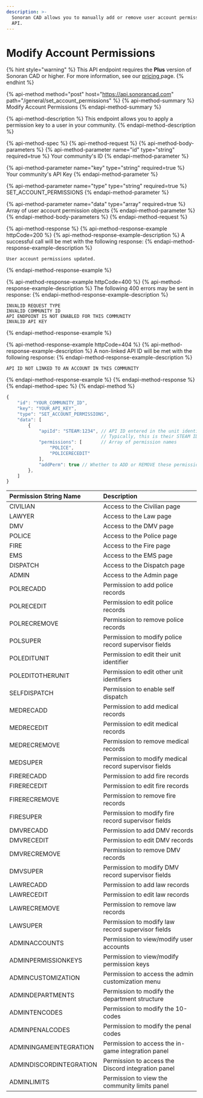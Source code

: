```yaml
---
description: >-
  Sonoran CAD allows you to manually add or remove user account permissions via
  API.
---
```


# Modify Account Permissions

{% hint style="warning" %}
This API endpoint requires the **Plus** version of Sonoran CAD or higher. For more information, see our [pricing ](../../../../pricing/faq/)page.
{% endhint %}

{% api-method method="post" host="https://api.sonorancad.com" path="/general/set\_account\_permissions" %}
{% api-method-summary %}
Modify Account Permissions
{% endapi-method-summary %}

{% api-method-description %}
This endpoint allows you to apply a permission key to a user in your community.
{% endapi-method-description %}

{% api-method-spec %}
{% api-method-request %}
{% api-method-body-parameters %}
{% api-method-parameter name="id" type="string" required=true %}
Your community's ID
{% endapi-method-parameter %}

{% api-method-parameter name="key" type="string" required=true %}
Your community's API Key
{% endapi-method-parameter %}

{% api-method-parameter name="type" type="string" required=true %}
SET\_ACCOUNT\_PERMISSIONS
{% endapi-method-parameter %}

{% api-method-parameter name="data" type="array" required=true %}
Array of user account permission objects
{% endapi-method-parameter %}
{% endapi-method-body-parameters %}
{% endapi-method-request %}

{% api-method-response %}
{% api-method-response-example httpCode=200 %}
{% api-method-response-example-description %}
A successful call will be met with the following response:
{% endapi-method-response-example-description %}

```
User account permissions updated.
```
{% endapi-method-response-example %}

{% api-method-response-example httpCode=400 %}
{% api-method-response-example-description %}
The following 400 errors may be sent in response:
{% endapi-method-response-example-description %}

```http
INVALID REQUEST TYPE
INVALID COMMUNITY ID
API ENDPOINT IS NOT ENABLED FOR THIS COMMUNITY
INVALID API KEY
```
{% endapi-method-response-example %}

{% api-method-response-example httpCode=404 %}
{% api-method-response-example-description %}
A non-linked API ID will be met with the following response:
{% endapi-method-response-example-description %}

```
API ID NOT LINKED TO AN ACCOUNT IN THIS COMMUNITY
```
{% endapi-method-response-example %}
{% endapi-method-response %}
{% endapi-method-spec %}
{% endapi-method %}

```javascript
{
    "id": "YOUR_COMMUNITY_ID",
    "key": "YOUR_API_KEY",
    "type": "SET_ACCOUNT_PERMISSIONS",
    "data": [
        {
            "apiId": "STEAM:1234", // API ID entered in the unit identifiers
                                   // Typically, this is their STEAM ID
            "permissions": [       // Array of permission names
                "POLICE",
                "POLICERECEDIT"
            ],
            "addPerm": true // Whether to ADD or REMOVE these permissions from the user
        },
    ]
}
```

| Permission String Name | Description |
| :--- | :--- |
| CIVILIAN | Access to the Civilian page |
| LAWYER | Access to the Law page |
| DMV | Access to the DMV page |
| POLICE | Access to the Police page |
| FIRE | Access to the Fire page |
| EMS | Access to the EMS page |
| DISPATCH | Access to the Dispatch page |
| ADMIN | Access to the Admin page |
| POLRECADD | Permission to add police records |
| POLRECEDIT | Permission to edit police records |
| POLRECREMOVE | Permission to remove police records |
| POLSUPER | Permission to modify police record supervisor fields |
| POLEDITUNIT | Permission to edit their unit identifier |
| POLEDITOTHERUNIT | Permission to edit other unit identifiers |
| SELFDISPATCH | Permission to enable self dispatch |
| MEDRECADD | Permission to add medical records |
| MEDRECEDIT | Permission to edit medical records |
| MEDRECREMOVE | Permission to remove medical records |
| MEDSUPER | Permission to modify medical record supervisor fields |
| FIRERECADD | Permission to add fire records |
| FIRERECEDIT | Permission to edit fire records |
| FIRERECREMOVE | Permission to remove fire records |
| FIRESUPER | Permission to modify fire record supervisor fields |
| DMVRECADD | Permission to add DMV records |
| DMVRECEDIT | Permission to edit DMV records |
| DMVRECREMOVE | Permission to remove DMV records |
| DMVSUPER | Permission to modify DMV record supervisor fields |
| LAWRECADD | Permission to add law records |
| LAWRECEDIT | Permission to edit law records |
| LAWRECREMOVE | Permission to remove law records |
| LAWSUPER | Permission to modify law record supervisor fields |
| ADMINACCOUNTS | Permission to view/modify user accounts |
| ADMINPERMISSIONKEYS | Permission to view/modify permission keys |
| ADMINCUSTOMIZATION | Permission to access the admin customization menu |
| ADMINDEPARTMENTS | Permission to modify the department structure |
| ADMINTENCODES | Permission to modify the 10-codes |
| ADMINPENALCODES | Permission to modify the penal codes |
| ADMININGAMEINTEGRATION | Permission to access the in-game integration panel |
| ADMINDISCORDINTEGRATION | Permission to access the Discord integration panel |
| ADMINLIMITS | Permission to view the community limits panel |

